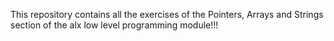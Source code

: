 This repository contains all the exercises of the Pointers, Arrays and Strings section of the alx low level programming module!!!
